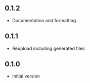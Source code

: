 ## 0.1.2

- Documentation and formatting

## 0.1.1

- Reupload including generated files

## 0.1.0

- Initial version
